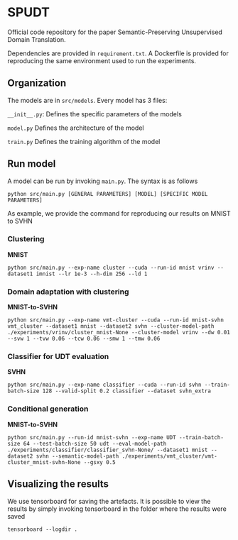 # SPUDT

Official code repository for the paper Semantic-Preserving Unsupervised Domain Translation.

Dependencies are provided in `requirement.txt`. A Dockerfile is provided for reproducing the same environment used to run the experiments.

## Organization

The models are in `src/models`. Every model has 3 files:

`__init__.py`: Defines the specific parameters of the models

`model.py` Defines the architecture of the model

`train.py` Defines the training algorithm of the model

## Run model

A model can be run by invoking `main.py`. The syntax is as follows
```
python src/main.py [GENERAL PARAMETERS] [MODEL] [SPECIFIC MODEL PARAMETERS]
```

As example, we provide the command for reproducing our results on MNIST to SVHN

### Clustering
**MNIST**
```
python src/main.py --exp-name cluster --cuda --run-id mnist vrinv --dataset1 imnist --lr 1e-3 --h-dim 256 --ld 1
```

### Domain adaptation with clustering

**MNIST-to-SVHN**
```
python src/main.py --exp-name vmt-cluster --cuda --run-id mnist-svhn vmt_cluster --dataset1 mnist --dataset2 svhn --cluster-model-path ./experiments/vrinv/cluster_mnist-None --cluster-model vrinv --dw 0.01 --svw 1 --tvw 0.06 --tcw 0.06 --smw 1 --tmw 0.06
```


### Classifier for UDT evaluation

**SVHN** 
```
python src/main.py --exp-name classifier --cuda --run-id svhn --train-batch-size 128 --valid-split 0.2 classifier --dataset svhn_extra
```

### Conditional generation

**MNIST-to-SVHN**
```
python src/main.py --run-id mnist-svhn --exp-name UDT --train-batch-size 64 --test-batch-size 50 udt --eval-model-path ./experiments/classifier/classifier_svhn-None/ --dataset1 mnist --dataset2 svhn --semantic-model-path ./experiments/vmt_cluster/vmt-cluster_mnist-svhn-None --gsxy 0.5
```

## Visualizing the results
We use tensorboard for saving the artefacts. It is possible to view the results by simply invoking tensorboard in the folder where the results were saved
```
tensorboard --logdir .
```

